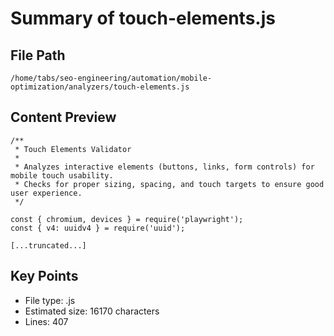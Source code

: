 # Summary of touch-elements.js
  
## File Path
`/home/tabs/seo-engineering/automation/mobile-optimization/analyzers/touch-elements.js`

## Content Preview
```
/**
 * Touch Elements Validator
 * 
 * Analyzes interactive elements (buttons, links, form controls) for mobile touch usability.
 * Checks for proper sizing, spacing, and touch targets to ensure good user experience.
 */

const { chromium, devices } = require('playwright');
const { v4: uuidv4 } = require('uuid');

[...truncated...]
```

## Key Points
- File type: .js
- Estimated size: 16170 characters
- Lines: 407
